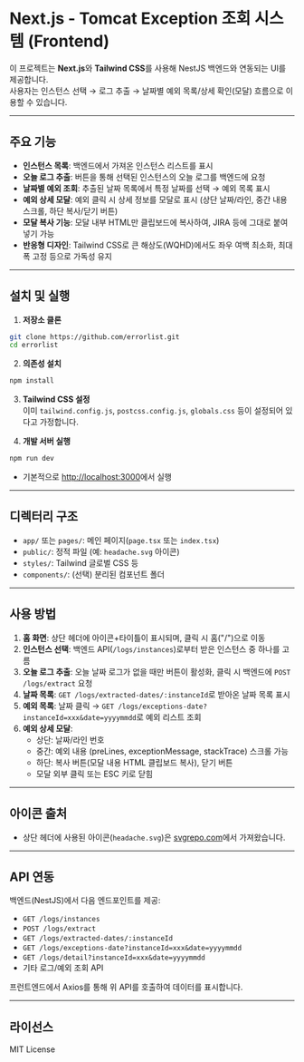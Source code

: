 # Next.js - Tomcat Exception 조회 시스템 (Frontend)

이 프로젝트는 **Next.js**와 **Tailwind CSS**를 사용해 NestJS 백엔드와 연동되는 UI를 제공합니다.  
사용자는 인스턴스 선택 → 로그 추출 → 날짜별 예외 목록/상세 확인(모달) 흐름으로 이용할 수 있습니다.

---

## 주요 기능

- **인스턴스 목록**: 백엔드에서 가져온 인스턴스 리스트를 표시
- **오늘 로그 추출**: 버튼을 통해 선택된 인스턴스의 오늘 로그를 백엔드에 요청
- **날짜별 예외 조회**: 추출된 날짜 목록에서 특정 날짜를 선택 → 예외 목록 표시
- **예외 상세 모달**: 예외 클릭 시 상세 정보를 모달로 표시 (상단 날짜/라인, 중간 내용 스크롤, 하단 복사/닫기 버튼)
- **모달 복사 기능**: 모달 내부 HTML만 클립보드에 복사하여, JIRA 등에 그대로 붙여넣기 가능
- **반응형 디자인**: Tailwind CSS로 큰 해상도(WQHD)에서도 좌우 여백 최소화, 최대 폭 고정 등으로 가독성 유지

---

## 설치 및 실행

1. **저장소 클론**

```bash
git clone https://github.com/errorlist.git
cd errorlist
```

2. **의존성 설치**

```bash
npm install
```

3. **Tailwind CSS 설정**  
   이미 `tailwind.config.js`, `postcss.config.js`, `globals.css` 등이 설정되어 있다고 가정합니다.

4. **개발 서버 실행**

```bash
npm run dev
```

- 기본적으로 [http://localhost:3000](http://localhost:3000)에서 실행

---

## 디렉터리 구조

- `app/` 또는 `pages/`: 메인 페이지(`page.tsx` 또는 `index.tsx`)
- `public/`: 정적 파일 (예: `headache.svg` 아이콘)
- `styles/`: Tailwind 글로벌 CSS 등
- `components/`: (선택) 분리된 컴포넌트 폴더

---

## 사용 방법

1. **홈 화면**: 상단 헤더에 아이콘+타이틀이 표시되며, 클릭 시 홈("/")으로 이동
2. **인스턴스 선택**: 백엔드 API(`/logs/instances`)로부터 받은 인스턴스 중 하나를 고름
3. **오늘 로그 추출**: 오늘 날짜 로그가 없을 때만 버튼이 활성화, 클릭 시 백엔드에 `POST /logs/extract` 요청
4. **날짜 목록**: `GET /logs/extracted-dates/:instanceId`로 받아온 날짜 목록 표시
5. **예외 목록**: 날짜 클릭 → `GET /logs/exceptions-date?instanceId=xxx&date=yyyymmdd`로 예외 리스트 조회
6. **예외 상세 모달**:
   - 상단: 날짜/라인 번호
   - 중간: 예외 내용 (preLines, exceptionMessage, stackTrace) 스크롤 가능
   - 하단: 복사 버튼(모달 내용 HTML 클립보드 복사), 닫기 버튼
   - 모달 외부 클릭 또는 ESC 키로 닫힘

---

## 아이콘 출처

- 상단 헤더에 사용된 아이콘(`headache.svg`)은 [svgrepo.com](https://www.svgrepo.com/)에서 가져왔습니다.

---

## API 연동

백엔드(NestJS)에서 다음 엔드포인트를 제공:

- `GET /logs/instances`
- `POST /logs/extract`
- `GET /logs/extracted-dates/:instanceId`
- `GET /logs/exceptions-date?instanceId=xxx&date=yyyymmdd`
- `GET /logs/detail?instanceId=xxx&date=yyyymmdd`
- 기타 로그/예외 조회 API

프런트엔드에서 Axios를 통해 위 API를 호출하여 데이터를 표시합니다.

---

## 라이선스

MIT License